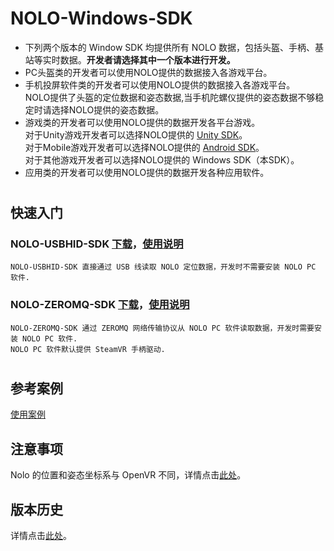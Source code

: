 # NOLO-Windows-SDK    
* 下列两个版本的 Window SDK 均提供所有 NOLO 数据，包括头盔、手柄、基站等实时数据。**开发者请选择其中一个版本进行开发。**
* PC头盔类的开发者可以使用NOLO提供的数据接入各游戏平台。  
* 手机投屏软件类的开发者可以使用NOLO提供的数据接入各游戏平台。  
NOLO提供了头盔的定位数据和姿态数据,当手机陀螺仪提供的姿态数据不够稳定时请选择NOLO提供的姿态数据。  
* 游戏类的开发者可以使用NOLO提供的数据开发各平台游戏。  
对于Unity游戏开发者可以选择NOLO提供的 [Unity SDK](https://github.com/NOLOVR/NOLO-Unity-SDK)。  
对于Mobile游戏开发者可以选择NOLO提供的 [Android SDK](https://github.com/NOLOVR/NOLO-Android-SDK)。  
对于其他游戏开发者可以选择NOLO提供的 Windows SDK（本SDK）。  
* 应用类的开发者可以使用NOLO提供的数据开发各种应用软件。
#
## 快速入门
### NOLO-USBHID-SDK [下载](https://github.com/NOLOVR/NOLO-Windows-SDK/tree/master/NOLOVR/NOLO_USBHID_SDK)，[使用说明](/HIDGetStarted_CN.md)
    NOLO-USBHID-SDK 直接通过 USB 线读取 NOLO 定位数据，开发时不需要安装 NOLO PC 软件.  
    
### NOLO-ZEROMQ-SDK [下载](https://github.com/NOLOVR/NOLO-Windows-SDK/tree/master/NOLOVR/NOLO_ZEROMQ_SDK)，[使用说明](/GetStarted_CN.md)
    NOLO-ZEROMQ-SDK 通过 ZEROMQ 网络传输协议从 NOLO PC 软件读取数据，开发时需要安装 NOLO PC 软件.    
    NOLO PC 软件默认提供 SteamVR 手柄驱动.  
#
## 参考案例
[使用案例](https://github.com/NOLOVR/NOLO-Windows-SDK/tree/master/Examples)

## 注意事项
Nolo 的位置和姿态坐标系与 OpenVR 不同，详情点击[此处](https://github.com/NOLOVR/NOLO-Windows-SDK/blob/master/NOLOVR/NOLO_USBHID_SDK/Notice_CN.pdf)。

## 版本历史  
详情点击[此处](https://github.com/NOLOVR/NOLO-Windows-SDK/releases)。
